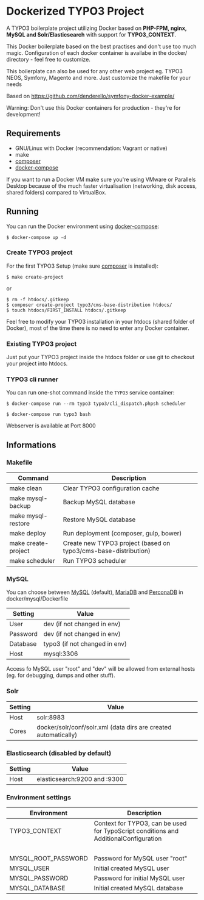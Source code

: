 # Dockerized TYPO3 Project

A TYPO3 boilerplate project utilizing Docker based on
**PHP-FPM, nginx, MySQL and Solr/Elasticsearch** with support for **TYPO3_CONTEXT**.

This Docker boilerplate based on the best practises and don't use too much magic.
Configuration of each docker container is availabe in the docker/ directory - feel free to customize.

This boilerplate can also be used for any other web project eg. TYPO3 NEOS, Symfony, Magento and more.
Just customize the makefile for your needs

Based on https://github.com/denderello/symfony-docker-example/

Warning: Don't use this Docker containers for production - they're for development!


## Requirements

- GNU/Linux with Docker (recommendation: Vagrant or native)
- make
- [composer](https://getcomposer.org/)
- [docker-compose](https://github.com/docker/compose)

If you want to run a Docker VM make sure you're using VMware or Parallels Desktop because of
the much faster virtualisation (networking, disk access, shared folders) compared to VirtualBox.


## Running

You can run the Docker environment using [docker-compose](https://github.com/docker/compose):

    $ docker-compose up -d

### Create TYPO3 project

For the first TYPO3 Setup (make sure [composer](https://getcomposer.org/) is installed):

    $ make create-project

or

    $ rm -f htdocs/.gitkeep
    $ composer create-project typo3/cms-base-distribution htdocs/
    $ touch htdocs/FIRST_INSTALL htdocs/.gitkeep


Feel free to modify your TYPO3 installation in your htdocs (shared folder of Docker),
most of the time there is no need to enter any Docker container.


### Existing TYPO3 project

Just put your TYPO3 project inside the htdocs folder or use git to checkout your project into htdocs.


### TYPO3 cli runner

You can run one-shot command inside the `TYPO3` service container:

    $ docker-compose run --rm typo3 typo3/cli_dispatch.phpsh scheduler

    $ docker-compose run typo3 bash

Webserver is available at Port 8000


## Informations


### Makefile

Command                | Description
---------------------- | -------------------------------
make clean             | Clear TYPO3 configuration cache
make mysql-backup      | Backup MySQL database
make mysql-restore     | Restore MySQL database
make deploy            | Run deployment (composer, gulp, bower)
make create-project    | Create new TYPO3 project (based on typo3/cms-base-distribution)
make scheduler         | Run TYPO3 scheduler


### MySQL

You can choose between [MySQL](https://www.mysql.com/) (default), [MariaDB](https://www.mariadb.org/)
and [PerconaDB](http://www.percona.com/software) in docker/mysql/Dockerfile

Setting       | Value
------------- | -------------
User          | dev (if not changed in env)
Password      | dev (if not changed in env)
Database      | typo3 (if not changed in env)
Host          | mysql:3306

Access fo MySQL user "root" and "dev" will be allowed from external hosts (eg. for debugging, dumps and other stuff).


### Solr

Setting       | Value
------------- | -------------
Host          | solr:8983
Cores         | docker/solr/conf/solr.xml (data dirs are created automatically)

### Elasticsearch (disabled by default)

Setting       | Value
------------- | -------------
Host          | elasticsearch:9200 and :9300

### Environment settings

Environment           | Description
--------------------- | -------------
TYPO3_CONTEXT         | Context for TYPO3, can be used for TypoScript conditions and AdditionalConfiguration
<br>                  |
MYSQL_ROOT_PASSWORD   | Password for MySQL user "root"
MYSQL_USER            | Initial created MySQL user
MYSQL_PASSWORD        | Password for initial MySQL user
MYSQL_DATABASE        | Initial created MySQL database
